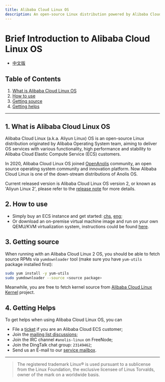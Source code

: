 ```yaml
---
title: Alibaba Cloud Linux OS
description: An open-source Linux distribution powered by Alibaba Cloud
---
```


Brief Introduction to Alibaba Cloud Linux OS
============================================

+ [中文版](zh/os.md)

Table of Contents
-----------------
1. [What is Alibaba Cloud Linux OS](#1-what-is-alibaba-cloud-linux-os)
2. [How to use](#2-how-to-use)
3. [Getting source](#3-getting-source)
4. [Getting helps](#4-getting-helps)

-------------------------

## 1. What is Alibaba Cloud Linux OS

Alibaba Cloud Linux (a.k.a. Aliyun Linux) OS is an open-source Linux distribution originated by Alibaba Operating System team, aiming to deliver OS services with various functionality, high performance and stability to Alibaba Cloud Elastic Compute Service (ECS) customers.

In 2020, Alibaba Cloud Linux OS joined [OpenAnolis](https://openanolis.org) community, an open source operating system community and innovation platform. Now Alibaba Cloud Linux is one of the down-stream distributions of Anolis OS.

Current released version is Alibaba Cloud Linux OS version 2, or known as 'Aliyun Linux 2', please refer to the [release note](https://www.alibabacloud.com/help/doc-detail/111881.html) for more details.

## 2. How to use

- Simply buy an ECS instance and get started: [chs](https://ecs-buy.aliyun.com/), [eng](https://ecs-buy-intl.aliyun.com/);
- Or download an on-premise virtual machine image and run on your own QEMU/KVM virtualization system, instructions could be found [here](https://www.alibabacloud.com/help/doc-detail/155430.htm).

## 3. Getting source

When running with an Alibaba Cloud Linux 2 OS, you should be able to fetch source RPMs via `yumdownloader` tool (make sure you have `yum-utils` package installed first):

```bash
sudo yum install -y yum-utils
sudo yumdownloader --source <source package>
```

Meanwhile, you are free to fetch kernel source from [Alibaba Cloud Linux Kernel](https://github.com/alibaba/cloud-kernel) project.

## 4. Getting Helps

To get helps when using Alibaba Cloud Linux OS, you can

+ File a [ticket](https://selfservice.console.aliyun.com/ticket/createIndex) if you are an Alibaba Cloud ECS customer;
+ Join the [mailing list discussions](MAILLIST.md);
+ Join the IRC channel `#anolis-linux` on FreeNode;
+ Join the DingTalk chat group: `23149462`;
+ Send us an E-mail to our [service mailbox](mailto:alinux@openanolis.org).

------------------------

> The registered trademark Linux® is used pursuant to a sublicense from the Linux Foundation, the exclusive licensee of Linus Torvalds, owner of the mark on a world­wide basis.
